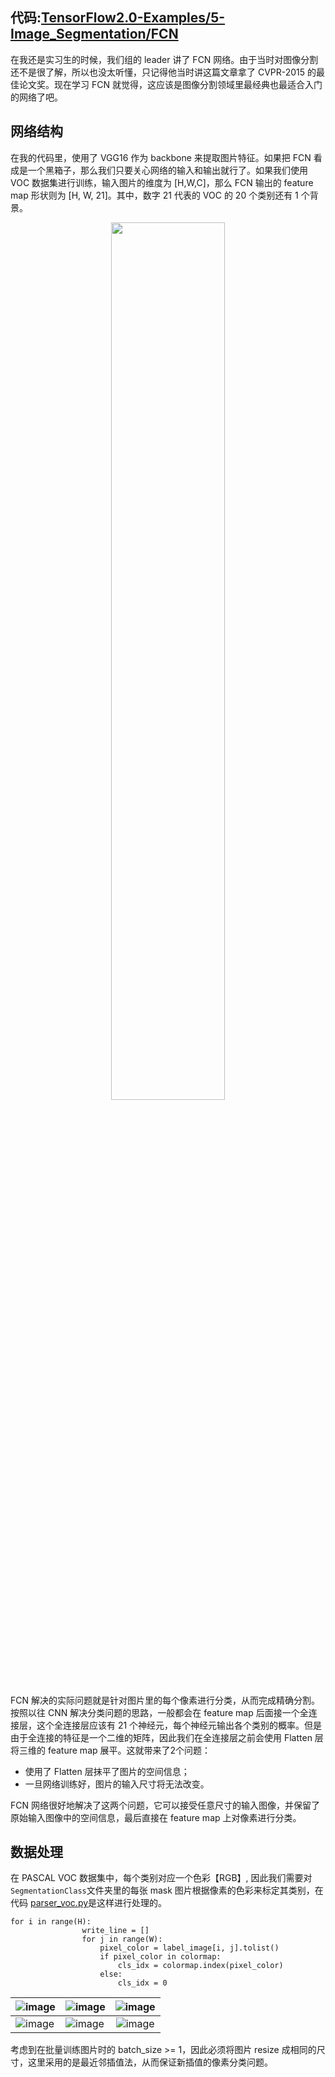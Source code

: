 ## 代码:[TensorFlow2.0-Examples/5-Image_Segmentation/FCN](https://github.com/YunYang1994/TensorFlow2.0-Examples/tree/master/5-Image_Segmentation/FCN)

在我还是实习生的时候，我们组的 leader 讲了 FCN 网络。由于当时对图像分割还不是很了解，所以也没太听懂，只记得他当时讲这篇文章拿了 CVPR-2015 的最佳论文奖。现在学习 FCN 就觉得，这应该是图像分割领域里最经典也最适合入门的网络了吧。

## 网络结构

在我的代码里，使用了 VGG16 作为 backbone 来提取图片特征。如果把 FCN 看成是一个黑箱子，那么我们只要关心网络的输入和输出就行了。如果我们使用 VOC 数据集进行训练，输入图片的维度为 [H,W,C]，那么 FCN 输出的 feature map 形状则为 [H, W, 21]。其中，数字 21 代表的 VOC 的 20 个类别还有 1 个背景。

<p align="center">
    <img width="60%" src="https://user-images.githubusercontent.com/30433053/67369222-33df5d80-f5ab-11e9-95d4-3d7813cfa0a8.png" style="max-width:60%;">
    </a>
</p>

FCN 解决的实际问题就是针对图片里的每个像素进行分类，从而完成精确分割。按照以往 CNN 解决分类问题的思路，一般都会在 feature map 后面接一个全连接层，这个全连接层应该有 21 个神经元，每个神经元输出各个类别的概率。但是由于全连接的特征是一个二维的矩阵，因此我们在全连接层之前会使用 Flatten 层将三维的 feature map 展平。这就带来了2个问题：

- 使用了 Flatten 层抹平了图片的空间信息；
- 一旦网络训练好，图片的输入尺寸将无法改变。

FCN 网络很好地解决了这两个问题，它可以接受任意尺寸的输入图像，并保留了原始输入图像中的空间信息，最后直接在 feature map 上对像素进行分类。

## 数据处理
在 PASCAL VOC 数据集中，每个类别对应一个色彩【RGB】, 因此我们需要对`SegmentationClass`文件夹里的每张 mask 图片根据像素的色彩来标定其类别，在代码 [parser_voc.py](https://github.com/YunYang1994/TensorFlow2.0-Examples/blob/master/5-Image_Segmentation/FCN/parser_voc.py#L48)是这样进行处理的。

```bashrc
for i in range(H):
                write_line = []
                for j in range(W):
                    pixel_color = label_image[i, j].tolist()
                    if pixel_color in colormap:
                        cls_idx = colormap.index(pixel_color)
                    else:
                        cls_idx = 0
```
|![image](https://user-images.githubusercontent.com/30433053/66732790-d4d56680-ee8f-11e9-9120-07b0e8aa53d4.jpg)|![image](https://user-images.githubusercontent.com/30433053/66732791-d69f2a00-ee8f-11e9-9c5d-16cc84bc7e9e.jpg)|![image](https://user-images.githubusercontent.com/30433053/66732795-da32b100-ee8f-11e9-9d85-f0ddba7a3ab1.jpg)|
|---|---|:---:|
|![image](https://user-images.githubusercontent.com/30433053/66732799-dd2da180-ee8f-11e9-9025-3a3e0e94a20b.jpg)|![image](https://user-images.githubusercontent.com/30433053/66733895-aa85a800-ee93-11e9-8eae-405235aa8564.jpg)|![image](https://user-images.githubusercontent.com/30433053/66733897-ace80200-ee93-11e9-84e4-21f7d94d06eb.jpg)|

考虑到在批量训练图片时的 batch_size >= 1，因此必须将图片 resize 成相同的尺寸，这里采用的是最近邻插值法，从而保证新插值的像素分类问题。





